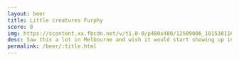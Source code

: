 ```yaml
---
layout: beer
title: Little creatures Furphy
score: 8
img: https://scontent.xx.fbcdn.net/v/t1.0-0/p480x480/12509006_10153811639708745_4922522512256088245_n.jpg?oh=883555e137d95a1382344d24ae496296&oe=59232E15
desc: Saw this a lot in Melbourne and wish it would start showing up in Sydney. Glad to see some more brewers making Kölschs
permalink: /beer/:title.html
---
```

